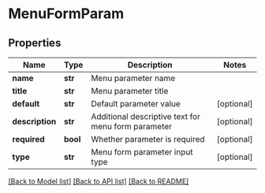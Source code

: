 # MenuFormParam


## Properties
Name | Type | Description | Notes
------------ | ------------- | ------------- | -------------
**name** | **str** | Menu parameter name | 
**title** | **str** | Menu parameter title | 
**default** | **str** | Default parameter value | [optional] 
**description** | **str** | Additional descriptive text for menu form parameter | [optional] 
**required** | **bool** | Whether parameter is required | [optional] 
**type** | **str** | Menu form parameter input type | [optional] 

[[Back to Model list]](../README.md#documentation-for-models) [[Back to API list]](../README.md#documentation-for-api-endpoints) [[Back to README]](../README.md)


